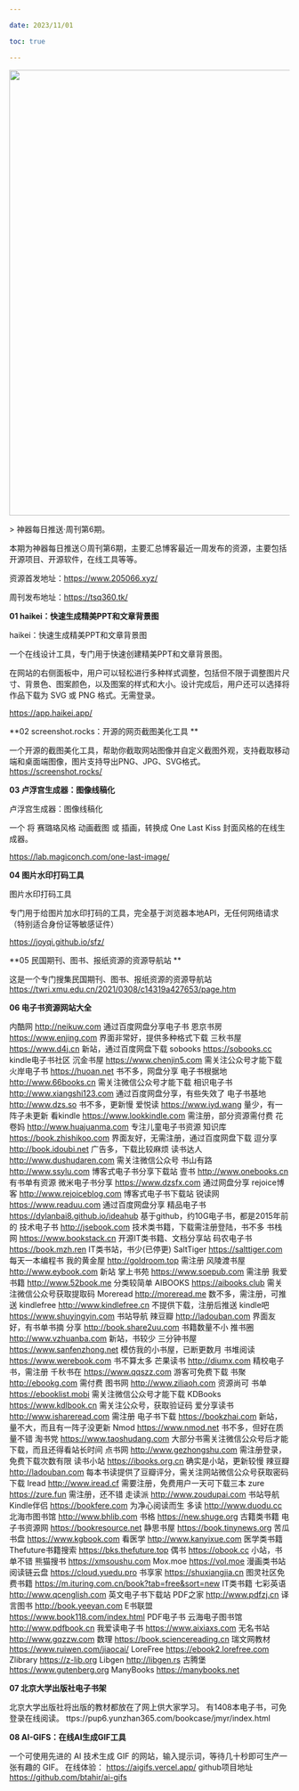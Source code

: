 ```yaml
---

date: 2023/11/01

toc: true

---
```


<img src="https://i.postimg.cc/d3JRQRCK/image.png" width="800" />

\> 神器每日推送·周刊第6期。

本期为神器每日推送⊙周刊第6期，主要汇总博客最近一周发布的资源，主要包括开源项目、开源软件，在线工具等等。


资源首发地址：https://www.205066.xyz/

周刊发布地址：https://tsq360.tk/



**01 haikei：快速生成精美PPT和文章背景图**

haikei：快速生成精美PPT和文章背景图

一个在线设计工具，专门用于快速创建精美PPT和文章背景图。

在网站的右侧面板中，用户可以轻松进行多种样式调整，包括但不限于调整图片尺寸、背景色、图案颜色，以及图案的样式和大小。设计完成后，用户还可以选择将作品下载为 SVG 或 PNG 格式。无需登录。

https://app.haikei.app/



**02 screenshot.rocks：开源的网页截图美化工具 **

 一个开源的截图美化工具，帮助你截取网站图像并自定义截图外观，支持截取移动端和桌面端图像，图片支持导出PNG、JPG、SVG格式。
https://screenshot.rocks/


**03 卢浮宫生成器：图像线稿化**

卢浮宫生成器：图像线稿化

一个 将 赛璐珞风格 动画截图 或 插画，转换成 One Last Kiss 封面风格的在线生成器。

https://lab.magiconch.com/one-last-image/


**04 图片水印打码工具**

图片水印打码工具

专门用于给图片加水印打码的工具，完全基于浏览器本地API，无任何网络请求（特别适合身份证等敏感证件）

https://joyqi.github.io/sfz/


**05 民国期刊、图书、报纸资源的资源导航站 **

这是一个专门搜集民国期刊、图书、报纸资源的资源导航站
https://twri.xmu.edu.cn/2021/0308/c14319a427653/page.htm


**06 电子书资源网站大全**

内酷网  http://neikuw.com  通过百度网盘分享电子书
恩京书房  https://www.enjing.com  界面非常好，提供多种格式下载
三秋书屋  https://www.d4j.cn  新站，通过百度网盘下载
sobooks  https://sobooks.cc  kindle电子书社区
沉金书屋  https://www.chenjin5.com  需关注公众号才能下载
火岸电子书  https://huoan.net  书不多，网盘分享
电子书根据地  http://www.66books.cn  需关注微信公众号才能下载
相识电子书  http://www.xiangshi123.com  通过百度网盘分享，有些失效了
电子书基地  http://www.dzs.so  书不多，更新慢
爱悦读  https://www.iyd.wang  量少，有一阵子未更新
看kindle  https://www.lookkindle.com  需注册，部分资源需付费
花卷妈  http://www.huajuanma.com  专注儿童电子书资源
知识库  https://book.zhishikoo.com  界面友好，无需注册，通过百度网盘下载
逗分享  http://book.idoubi.net  广告多，下载比较麻烦
读书达人  http://www.dushudaren.com  需关注微信公众号
书山有路  http://www.ssylu.com  博客式电子书分享下载站
壹书  http://www.onebooks.cn  有书单有资源
微米电子书分享  https://www.dzsfx.com  通过网盘分享
rejoice博客  http://www.rejoiceblog.com  博客式电子书下载站
锐读网  https://www.readuu.com  通过百度网盘分享
精品电子书  https://dylanbai8.github.io/ideahub  基于github，约10G电子书，都是2015年前的
技术电子书  http://jsebook.com  技术类书籍，下载需注册登陆，书不多
书栈网  https://www.bookstack.cn  开源IT类书籍、文档分享站
码农电子书  https://book.mzh.ren  IT类书站，书少(已停更)
SaltTiger  https://salttiger.com  每天一本编程书
我的黄金屋  http://goldroom.top  需注册
风陵渡书屋  http://www.eybook.com  新站
掌上书苑  https://www.soepub.com  需注册
我爱书籍  http://www.52book.me  分类较简单
AIBOOKS  https://aibooks.club  需关注微信公众号获取提取码
Moreread  http://moreread.me  数不多，需注册，可推送
kindlefree  http://www.kindlefree.cn  不提供下载，注册后推送
kindle吧  https://www.shuyingyin.com  书站导航
辣豆瓣  http://ladouban.com  界面友好，有书单书摘
分享  http://book.share2uu.com  书籍数量不小
推书圈  http://www.vzhuanba.com  新站，书较少
三分钟书屋  https://www.sanfenzhong.net  模仿我的小书屋，已断更数月
书堆阅读  https://www.werebook.com  书不算太多
芒果读书  http://diumx.com  精校电子书，需注册
千秋书在  https://www.qqszz.com  游客可免费下载
书聚  http://ebookg.com  需付费
图书网  http://www.ziliaoh.com  资源尚可
书单  https://ebooklist.mobi  需关注微信公众号才能下载
KDBooks  https://www.kdlbook.cn  需关注公众号，获取验证码
爱分享读书  http://www.ishareread.com  需注册
电子书下载  https://bookzhai.com  新站，量不大，而且有一阵子没更新
Nmod  https://www.nmod.net  书不多，但好在质量不错
淘书党  https://www.taoshudang.com  大部分书需关注微信公众号后才能下载，而且还得看站长时间
点书网  http://www.gezhongshu.com  需注册登录，免费下载次数有限
读书小站  https://ibooks.org.cn  确实是小站，更新较慢
辣豆瓣  http://ladouban.com  每本书读提供了豆瓣评分，需关注网站微信公众号获取密码下载
Iread  http://www.iread.cf  需要注册，免费用户一天可下载三本
zure  https://zure.fun  需注册，还不错
走读派  http://www.zoudupai.com  书站导航
Kindle伴侣  https://bookfere.com  为净心阅读而生
多读  http://www.duodu.cc
北海市图书馆  http://www.bhlib.com
书格  https://new.shuge.org  古籍类书籍
电子书资源网  https://bookresource.net
静思书屋  https://book.tinynews.org
苦瓜书盘  https://www.kgbook.com
看医学  http://www.kanyixue.com  医学类书籍
Thefuture书籍搜索  https://bks.thefuture.top
偶书  https://obook.cc  小站，书单不错
熊猫搜书  https://xmsoushu.com
Mox.moe  https://vol.moe  漫画类书站
阅读链云盘  https://cloud.yuedu.pro
书享家  https://shuxiangjia.cn
图灵社区免费书籍  https://m.ituring.com.cn/book?tab=free&sort=new  IT类书籍
七彩英语  http://www.qcenglish.com  英文电子书下载站
PDF之家  http://www.pdfzj.cn
译言图书  http://book.yeeyan.com
E书联盟  https://www.book118.com/index.html  PDF电子书
云海电子图书馆  http://www.pdfbook.cn
我爱读电子书  https://www.aixiaxs.com
无名书站  http://www.gqzzw.com
数理  https://book.sciencereading.cn
瑞文网教材  https://www.ruiwen.com/jiaocai/
LoreFree  https://ebook2.lorefree.com
Zlibrary  https://z-lib.org
Libgen  http://libgen.rs
古腾堡  https://www.gutenberg.org
ManyBooks  https://manybooks.net

**07 北京大学出版社电子书架**

北京大学出版社将出版的教材都放在了网上供大家学习。
有1408本电子书，可免登录在线阅读。
ttps://pup6.yunzhan365.com/bookcase/jmyr/index.html

**08 AI-GIFS：在线AI生成GIF工具**

一个可使用先进的 AI 技术生成 GIF 的网站，输入提示词，等待几十秒即可生产一张有趣的 GIF。
在线体验：
https://aigifs.vercel.app/
github项目地址
https://github.com/btahir/ai-gifs

